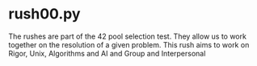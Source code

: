 # rush00.py
The rushes are part of the 42 pool selection test. They allow us to work together on the resolution of a given problem. This rush aims to work on Rigor, Unix, Algorithms and AI and Group and Interpersonal
